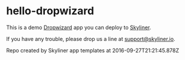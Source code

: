 # hello-dropwizard

This is a demo [Dropwizard](http://www.dropwizard.io)
app you can deploy to [Skyliner](https://www.skyliner.io).

If you have any trouble, please drop us a line at [support@skyliner.io](mailto:support@skyliner.io?Subject=Help%20with%20hello-dropwizard).

Repo created by Skyliner app templates at 2016-09-27T21:21:45.878Z